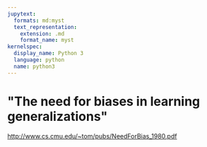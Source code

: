 ```yaml
---
jupytext:
  formats: md:myst
  text_representation:
    extension: .md
    format_name: myst
kernelspec:
  display_name: Python 3
  language: python
  name: python3
---
```


# "The need for biases in learning generalizations"

http://www.cs.cmu.edu/~tom/pubs/NeedForBias_1980.pdf